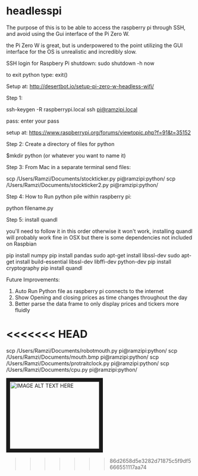 # headlesspi

The purpose of this is to be able to access the raspberry pi through SSH, and avoid using the Gui interface of the Pi Zero W. 

the Pi Zero W is great, but is underpowered to the point utilizing the GUI interface for the OS is unrealistic and incredibly slow. 




SSH login for Raspbery Pi
shutdown: sudo shutdown -h now

to exit python type: exit()

Setup at: http://desertbot.io/setup-pi-zero-w-headless-wifi/


Step 1: 

ssh-keygen -R raspberrypi.local
ssh pi@ramzipi.local

pass: enter your pass


setup at: https://www.raspberrypi.org/forums/viewtopic.php?f=91&t=35152


Step 2: Create a directory of files for python

$mkdir python (or whatever you want to name it)



Step 3: 
From Mac in a separate terminal send files: 

scp /Users/Ramzi/Documents/stockticker.py pi@ramzipi:python/
scp /Users/Ramzi/Documents/stockticker2.py pi@ramzipi:python/


Step 4: How to Run python pile within raspberry pi:

python filename.py 


Step 5: install quandl 


you'll need to follow it in this order otherwise it won't work, installing quandl will probably work fine in OSX but there is some dependencies not included on Raspbian 

pip install numpy
pip install pandas
sudo apt-get install libssl-dev
sudo apt-get install build-essential libssl-dev libffi-dev python-dev
pip install cryptography
pip install quandl


Future Improvements:
1) Auto Run Python file as raspberry pi connects to the internet
2) Show Opening and closing prices as time changes throughout the day
3) Better parse the data frame to only display prices and tickers more fluidly







<<<<<<< HEAD
=======
scp /Users/Ramzi/Documents/robotmouth.py pi@ramzipi:python/
scp /Users/Ramzi/Documents/mouth.bmp pi@ramzipi:python/
scp /Users/Ramzi/Documents/protraitclock.py pi@ramzipi:python/
scp /Users/Ramzi/Documents/cpu.py pi@ramzipi:python/



<a href="http://www.youtube.com/watch?feature=player_embedded&v=bJVFLXuJrB4
" target="_blank"><img src="http://img.youtube.com/vi/bJVFLXuJrB4/0.jpg" 
alt="IMAGE ALT TEXT HERE" width="240" height="180" border="10" /></a>
>>>>>>> 86d2658d5e3282d71875c5f9df5666551117aa74
